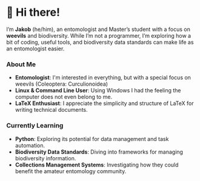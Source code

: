 # 👋 Hi there!

I’m **Jakob** (he/him), an entomologist and Master’s student with a focus on **weevils** and biodiversity. While I’m not a programmer, I’m exploring how a bit of coding, useful tools, and biodiversity data standards can make life as an entomologist easier.

### About Me
- **Entomologist**: I'm interested in everything, but with a special focus on weevils (Coleoptera: Curculionoidea)
- **Linux & Command Line User**: Using Windows I had the feeling the computer does not even belong to me.
- **LaTeX Enthusiast**: I appreciate the simplicity and structure of LaTeX for writing technical documents.

### Currently Learning
- **Python**: Exploring its potential for data management and task automation.
- **Biodiversity Data Standards**: Diving into frameworks for managing biodiversity information.
- **Collections Management Systems**: Investigating how they could benefit the amateur entomology community.

